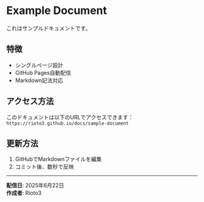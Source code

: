 # Example Document

これはサンプルドキュメントです。

## 特徴
- シングルページ設計
- GitHub Pages自動配信
- Markdown記法対応

## アクセス方法
このドキュメントは以下のURLでアクセスできます：
`https://rioto3.github.io/docs/sample-document`

## 更新方法
1. GitHubでMarkdownファイルを編集
2. コミット後、数秒で反映

---

**配信日**: 2025年6月22日  
**作成者**: Rioto3